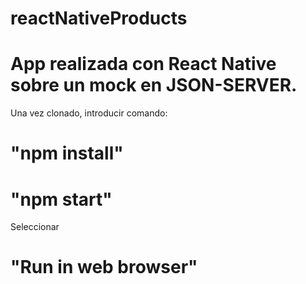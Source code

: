 # reactNativeProducts
# App realizada con React Native sobre un mock en JSON-SERVER.
 Una vez clonado, introducir comando:
# "npm install"
# "npm start"
 Seleccionar 
 # "Run in web browser"
